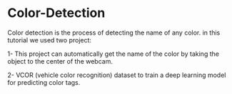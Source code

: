 # Color-Detection

Color detection is the process of detecting the name of any color. 
in this tutorial we used two project:

1- This project can automatically get the name of the color by taking the object to the center of the webcam.

2- VCOR (vehicle color recognition) dataset to train a deep learning model for predicting color tags.
